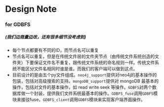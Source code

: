 # Design Note
### for GDBFS
##### (我们边商量边改，还有很多细节没考虑到)

* 每个节点都要有不同的ID，而节点名可以重复
* 节点名可以重复，但是在传统文件层的文件夹节点（由传统文件系统创造的文件夹）下要保证文件名不重复，跟传统文件系统的命名规则一样。传统文件系统不能区分文件名相同时谁是谁。而我们的客户端可以做到这点。
* 目前设计的是由五个py文件组成。`neo4j_support`提供对neo4j的基本操作的包装，包括对高级搜索的支持。`mongoDB_support`提供对 mongoDB 最基本的操作，包括对文件的基本操作，如 read write seek 等操作。`GDBFS`对两个数据库做一个封装，提供我们文件系统最基本的操作。`GDBFS_fuse`调用`GDBFS`模块来接驳fuse，`GDBFS_client`调用`GDBFS`模块来实现客户端界面操作。

